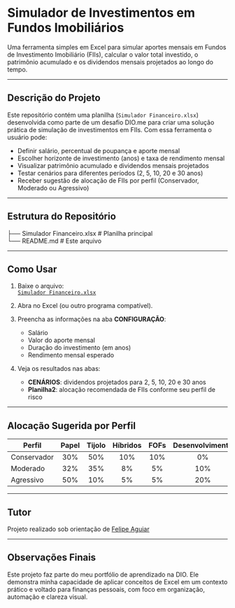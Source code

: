# Simulador de Investimentos em Fundos Imobiliários

Uma ferramenta simples em Excel para simular aportes mensais em Fundos de Investimento Imobiliário (FIIs), calcular o valor total investido, o patrimônio acumulado e os dividendos mensais projetados ao longo do tempo.

---

## Descrição do Projeto

Este repositório contém uma planilha (`Simulador Financeiro.xlsx`) desenvolvida como parte de um desafio DIO.me para criar uma solução prática de simulação de investimentos em FIIs. 
Com essa ferramenta o usuário pode:

- Definir salário, percentual de poupança e aporte mensal  
- Escolher horizonte de investimento (anos) e taxa de rendimento mensal  
- Visualizar patrimônio acumulado e dividendos mensais projetados  
- Testar cenários para diferentes períodos (2, 5, 10, 20 e 30 anos)  
- Receber sugestão de alocação de FIIs por perfil (Conservador, Moderado ou Agressivo)

---

## Estrutura do Repositório


├── Simulador Financeiro.xlsx      # Planilha principal  
└── README.md         # Este arquivo  

---

## Como Usar

1. Baixe o arquivo:  
   [`Simulador Financeiro.xlsx`](./Simulador%20Financeiro.xlsx)

2. Abra no Excel (ou outro programa compatível).

3. Preencha as informações na aba **CONFIGURAÇÃO**:
   - Salário
   - Valor do aporte mensal
   - Duração do investimento (em anos)
   - Rendimento mensal esperado

4. Veja os resultados nas abas:
   - **CENÁRIOS**: dividendos projetados para 2, 5, 10, 20 e 30 anos
   - **Planilha2**: alocação recomendada de FIIs conforme seu perfil de risco

---

## Alocação Sugerida por Perfil

| Perfil      | Papel | Tijolo | Híbridos | FOFs | Desenvolvimento | Hotelarias |
|-------------|:-----:|:------:|:--------:|:----:|:---------------:|:----------:|
| Conservador |  30%  |  50%   |   10%    | 10%  |       0%        |     0%     |
| Moderado    |  32%  |  35%   |    8%    | 5%   |      10%        |    10%     |
| Agressivo   |  50%  |  10%   |    5%    | 5%   |      20%        |    10%     |

---

## Tutor

Projeto realizado sob orientação de [Felipe Aguiar](https://github.com/felipeAguiarCode)

---

## Observações Finais

Este projeto faz parte do meu portfólio de aprendizado na DIO. Ele demonstra minha capacidade de aplicar conceitos de Excel em um contexto prático e voltado para finanças pessoais, com foco em organização, automação e clareza visual.
